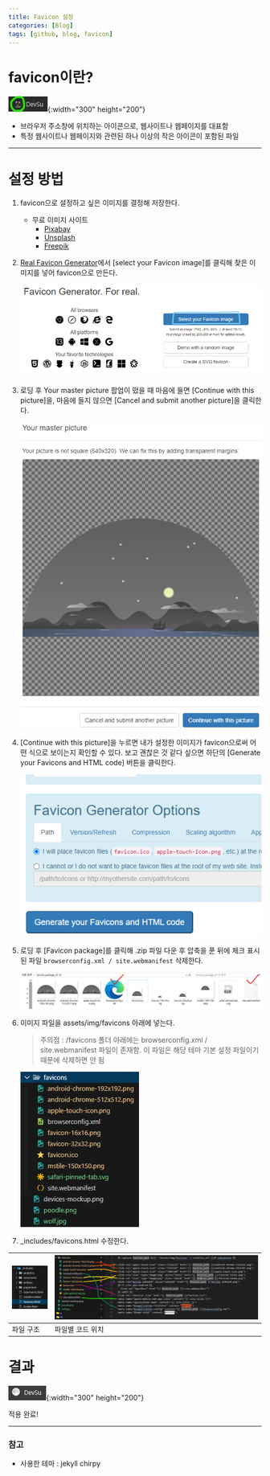 ```yaml
---
title: Favicon 설정
categories: [Blog]
tags: [github, blog, favicon]
---
```


# favicon이란?
![Desktop View](/assets/img/post_img/favicon/ex.png){:width="300" height="200"}
- 브라우저 주소창에 위치하는 아이콘으로, 웹사이트나 웹페이지를 대표함
- 특정 웹사이트나 웹페이지와 관련된 하나 이상의 작은 아이콘이 포함된 파일


---


# 설정 방법


1. favicon으로 설정하고 싶은 이미지를 결정해 저장한다.
    - 무료 이미지 사이트
        - [Pixabay](https://pixabay.com/ko/)
        - [Unsplash](https://unsplash.com/ko)
        - [Freepik](https://www.freepik.com/)


2. [Real Favicon Generator](https://realfavicongenerator.net/)에서 [select your Favicon image]를 클릭해 찾은 이미지를 넣어 favicon으로 만든다.

    ![Desktop View](/assets/img/post_img/favicon/select.png)


3. 로딩 후 Your master picture 팝업이 떴을 때 마음에 들면 [Continue with this picture]을, 마음에 들지 않으면 [Cancel and submit another picture]을 클릭한다.

    ![Desktop View](/assets/img/post_img/favicon/continue.png)


4. [Continue with this picture]을 누르면 내가 설정한 이미지가 favicon으로써 어떤 식으로 보이는지 확인할 수 있다.
    보고 괜찮은 것 같다 싶으면 하단의 [Generate your Favicons and HTML code] 버튼을 클릭한다.

    ![Desktop View](/assets/img/post_img/favicon/favicon.png)


5. 로딩 후 [Favicon package]를 클릭해 .zip 파일 다운 후 압축을 푼 뒤에 체크 표시 된 파일 `browserconfig.xml / site.webmanifest` 삭제한다.

    ![Desktop View](/assets/img/post_img/favicon/floder.png)


6. 이미지 파일을 assets/img/favicons 아래에 넣는다.
    > 주의점 : /favicons 폴더 아래에는 browserconfig.xml / site.webmanifest 파일이 존재함. 이 파일은 해당 테마 기본 설정 파일이기 때문에 삭제하면 안 됨

    ![Desktop View](/assets/img/post_img/favicon/favicons.png)


7. _includes/favicons.html 수정한다.

| ![Desktop View](/assets/img/post_img/favicon/rudfh.png) | ![Desktop View](/assets/img/post_img/favicon/vytl.png) |
| :----- | :--------- |
| 파일 구조 | 파일별 코드 위치 |


# 결과

![Desktop View](/assets/img/post_img/favicon/image.png){:width="300" height="200"}

적용 완료!


---


### 참고

- 사용한 테마 : jekyll chirpy